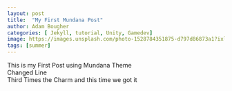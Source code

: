 ```yaml
---
layout: post
title:  "My First Mundana Post"
author: Adam Bougher
categories: [ Jekyll, tutorial, Unity, Gamedev]
image: https://images.unsplash.com/photo-1528784351875-d797d86873a1?ixlib=rb-1.2.1&auto=format&fit=crop&w=750&q=80
tags: [summer]
---
```

This is my First Post using Mundana Theme<br>
Changed Line<br>
Third Times the Charm and this time we got it